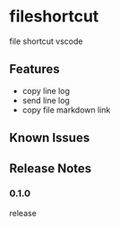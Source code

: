 # fileshortcut

file shortcut vscode

## Features

- copy line log
- send line log
- copy file markdown link

## Known Issues

## Release Notes

### 0.1.0

release